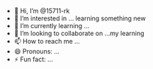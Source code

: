 - 👋 Hi, I’m @15711-rk
- 👀 I’m interested in ... learning something new
- 🌱 I’m currently learning ...
- 💞️ I’m looking to collaborate on ...my learning 
- 📫 How to reach me ...
- 😄 Pronouns: ...
- ⚡ Fun fact: ...

<!---
15711-rk/15711-rk is a ✨ special ✨ repository because its `README.md` (this file) appears on your GitHub profile.
You can click the Preview link to take a look at your changes.
--->
